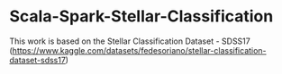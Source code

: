 # Scala-Spark-Stellar-Classification

This work is based on the Stellar Classification Dataset - SDSS17 (https://www.kaggle.com/datasets/fedesoriano/stellar-classification-dataset-sdss17)

